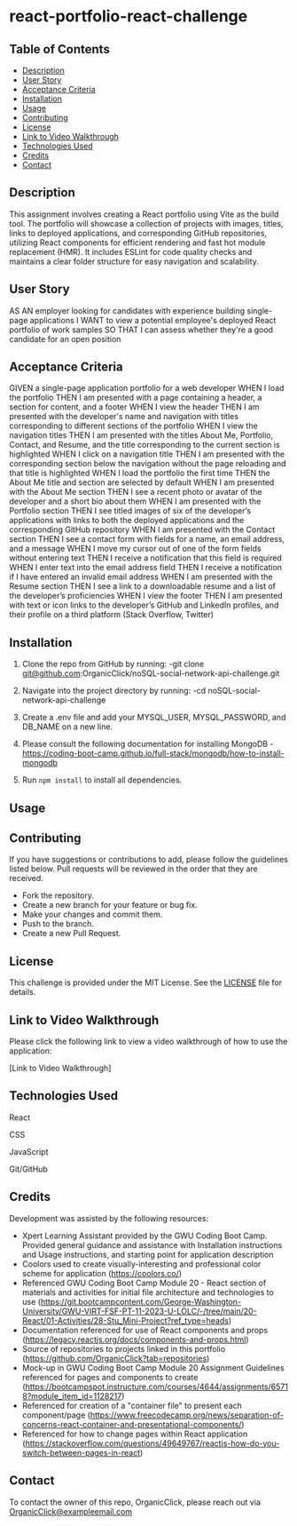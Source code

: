 # react-portfolio-react-challenge

## Table of Contents
- [Description](#description)
- [User Story](#user-story)
- [Acceptance Criteria](#acceptance-criteria)
- [Installation](#installation)
- [Usage](#usage)
- [Contributing](#contributing)
- [License](#license)
- [Link to Video Walkthrough](#link-to-video-walkthrough)
- [Technologies Used](#technologies-used)
- [Credits](#credits)
- [Contact](#contact)

## Description
This assignment involves creating a React portfolio using Vite as the build tool. The portfolio will showcase a collection of projects with images, titles, links to deployed applications, and corresponding GitHub repositories, utilizing React components for efficient rendering and fast hot module replacement (HMR). It includes ESLint for code quality checks and maintains a clear folder structure for easy navigation and scalability.

## User Story
AS AN employer looking for candidates with experience building single-page applications
I WANT to view a potential employee's deployed React portfolio of work samples
SO THAT I can assess whether they're a good candidate for an open position

## Acceptance Criteria
GIVEN a single-page application portfolio for a web developer
WHEN I load the portfolio
THEN I am presented with a page containing a header, a section for content, and a footer
WHEN I view the header
THEN I am presented with the developer's name and navigation with titles corresponding to different sections of the portfolio
WHEN I view the navigation titles
THEN I am presented with the titles About Me, Portfolio, Contact, and Resume, and the title corresponding to the current section is highlighted
WHEN I click on a navigation title
THEN I am presented with the corresponding section below the navigation without the page reloading and that title is highlighted
WHEN I load the portfolio the first time
THEN the About Me title and section are selected by default
WHEN I am presented with the About Me section
THEN I see a recent photo or avatar of the developer and a short bio about them
WHEN I am presented with the Portfolio section
THEN I see titled images of six of the developer’s applications with links to both the deployed applications and the corresponding GitHub repository
WHEN I am presented with the Contact section
THEN I see a contact form with fields for a name, an email address, and a message
WHEN I move my cursor out of one of the form fields without entering text
THEN I receive a notification that this field is required
WHEN I enter text into the email address field
THEN I receive a notification if I have entered an invalid email address
WHEN I am presented with the Resume section
THEN I see a link to a downloadable resume and a list of the developer’s proficiencies
WHEN I view the footer
THEN I am presented with text or icon links to the developer’s GitHub and LinkedIn profiles, and their profile on a third platform (Stack Overflow, Twitter) 

## Installation

1. Clone  the repo from GitHub by running:
    -git clone git@github.com:OrganicClick/noSQL-social-network-api-challenge.git

2. Navigate into the project directory by running:
    -cd noSQL-social-network-api-challenge

3. Create a .env file and add your MYSQL_USER, MYSQL_PASSWORD, and DB_NAME on a new line.

4. Please consult the following documentation for installing MongoDB
    -https://coding-boot-camp.github.io/full-stack/mongodb/how-to-install-mongodb

5. Run `npm install` to install all dependencies.


## Usage


## Contributing
If you have suggestions or contributions to add, please follow the guidelines listed below. Pull requests will be reviewed in the order that they are received.
- Fork the repository.
- Create a new branch for your feature or bug fix.
- Make your changes and commit them.
- Push to the branch.
- Create a new Pull Request.

## License
This challenge is provided under the MIT License. See the [LICENSE](LICENSE) file for details.


## Link to Video Walkthrough

Please click the following link to view a video walkthrough of how to use the application:

[Link to Video Walkthrough] 


## Technologies Used
React

CSS

JavaScript

Git/GitHub

## Credits
Development was assisted by the following resources:
 - Xpert Learning Assistant provided by the GWU Coding Boot Camp. Provided general guidance and assistance with Installation
   instructions and Usage instructions, and starting point for application description
 - Coolors used to create visually-interesting and professional color scheme for application (https://coolors.co/)
 - Referenced GWU Coding Boot Camp Module 20 - React section of materials and activities for initial file architecture and technologies to use (https://git.bootcampcontent.com/George-Washington-University/GWU-VIRT-FSF-PT-11-2023-U-LOLC/-/tree/main/20-React/01-Activities/28-Stu_Mini-Project?ref_type=heads)
 - Documentation referenced for use of React components and props (https://legacy.reactjs.org/docs/components-and-props.html)
 - Source of repositories to projects linked in this portfolio (https://github.com/OrganicClick?tab=repositories)
 - Mock-up in GWU Coding Boot Camp Module 20 Assignment Guidelines referenced for pages and components to create (https://bootcampspot.instructure.com/courses/4644/assignments/65718?module_item_id=1128217)
 - Referenced for creation of a "container file" to present each component/page (https://www.freecodecamp.org/news/separation-of-concerns-react-container-and-presentational-components/)
 - Referenced for how to change pages within React application (https://stackoverflow.com/questions/49649767/reactjs-how-do-you-switch-between-pages-in-react)

## Contact
To contact the owner of this repo, OrganicClick, please reach out via OrganicClick@exampleemail.com